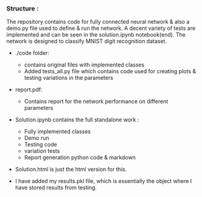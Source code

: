 ### Structure :

The repository contains code for fully connected neural network & also a demo.py file used to define & run the network. A decent variety of tests are implemented and can be seen in the solution.ipynb notebook(end). The network is designed to classify MNIST digit recognition dataset.

 * ./code folder:
   - contains original files with implemented classes
   - Added tests_all.py file which contains code used for creating plots & testing variations in the parameters
 * report.pdf:
   - Contains report for the network performance on different parameters
 * Solution.ipynb contains the full standalone work :
   - Fully implemented classes
   - Demo run
   - Testing code
   - variation tests
   - Report generation python code & markdown

* Solution.html is just the html version for this.
* I have added my results.pkl file, which is essentially the object where I have stored results from testing.
